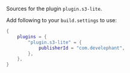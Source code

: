 Sources for the plugin `plugin.s3-lite`.

Add following to your `build.settings` to use:
```lua
{
    plugins = {
        "plugin.s3-lite" = {
            publisherId = "com.develephant",
        },
    },
}
```
